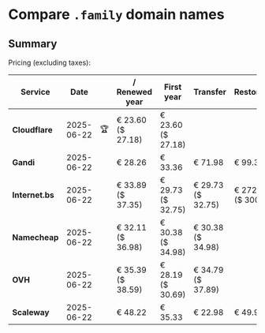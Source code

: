 # Compare `.family` domain names

## Summary

Pricing (excluding taxes):

| Service | Date |  | / Renewed year | First year | Transfer | Restoration |
|--|--|--|--|--|--|--|
| **Cloudflare** | 2025-06-22 | 🏆 | € 23.60<br>($ 27.18) | € 23.60<br>($ 27.18) |  |  |
| **Gandi** | 2025-06-22 |  | € 28.26 | € 33.36 | € 71.98 | € 99.31 |
| **Internet.bs** | 2025-06-22 |  | € 33.89<br>($ 37.35) | € 29.73<br>($ 32.75) | € 29.73<br>($ 32.75) | € 272.79<br>($ 300.55) |
| **Namecheap** | 2025-06-22 |  | € 32.11<br>($ 36.98) | € 30.38<br>($ 34.98) | € 30.38<br>($ 34.98) |  |
| **OVH** | 2025-06-22 |  | € 35.39<br>($ 38.59) | € 28.19<br>($ 30.69) | € 34.79<br>($ 37.89) |  |
| **Scaleway** | 2025-06-22 |  | € 48.22 | € 35.33 | € 22.98 | € 49.99 |
